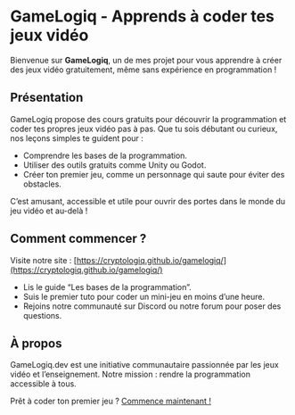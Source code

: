 # GameLogiq - Apprends à coder tes jeux vidéo

Bienvenue sur **GameLogiq**, un de mes projet pour vous apprendre à créer des jeux vidéo gratuitement, même sans expérience en programmation !

## Présentation

GameLogiq propose des cours gratuits pour découvrir la programmation et coder tes propres jeux vidéo pas à pas. Que tu sois débutant ou curieux, nos leçons simples te guident pour :

- Comprendre les bases de la programmation.
- Utiliser des outils gratuits comme Unity ou Godot.
- Créer ton premier jeu, comme un personnage qui saute pour éviter des obstacles.

C’est amusant, accessible et utile pour ouvrir des portes dans le monde du jeu vidéo et au-delà !

## Comment commencer ?

Visite notre site : [https://cryptologiq.github.io/gamelogiq/](https://cryptologiq.github.io/gamelogiq/)

- Lis le guide “Les bases de la programmation”.
- Suis le premier tuto pour coder un mini-jeu en moins d’une heure.
- Rejoins notre communauté sur Discord ou notre forum pour poser des questions.

## À propos

GameLogiq.dev est une initiative communautaire passionnée par les jeux vidéo et l’enseignement. Notre mission : rendre la programmation accessible à tous.

Prêt à coder ton premier jeu ? [Commence maintenant !](https://cryptologiq.github.io/gamelogiq/)